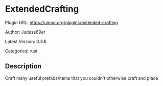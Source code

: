 # ExtendedCrafting

Plugin URL: https://umod.org/plugins/extended-crafting

Author: Judess69er

Latest Version: 0.3.6

Categories: rust

## Description

Craft many useful prefabs/items that you couldn't otherwise craft and place
